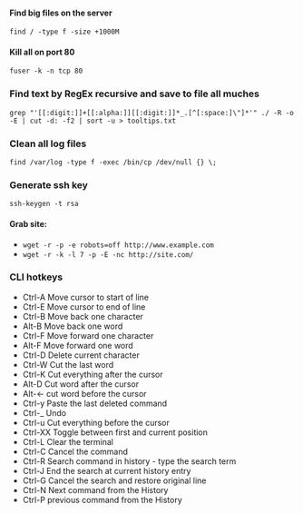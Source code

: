 #### Find big files on the server

`find / -type f -size +1000M`

#### Kill all on port 80

`fuser -k -n tcp 80`


### Find text by RegEx recursive and save to file all muches 

`grep "'[[:digit:]]+[[:alpha:]][[:digit:]]*_.[^[:space:]\"]*'" ./ -R -o -E | cut -d: -f2 | sort -u > tooltips.txt`

### Clean all log files
 `find /var/log -type f -exec /bin/cp /dev/null {} \;`

### Generate ssh key

`ssh-keygen -t rsa`

#### Grab site:

- `wget -r -p -e robots=off http://www.example.com`
- `wget -r -k -l 7 -p -E -nc http://site.com/`



### CLI hotkeys

- Ctrl-A Move cursor to start of line
- Ctrl-E Move cursor to end of line
- Ctrl-B Move back one character
- Alt-B  Move back one word
- Ctrl-F Move forward one character
- Alt-F Move forward one word
- Ctrl-D Delete current character
- Ctrl-W Cut the last word
- Ctrl-K Cut everything after the cursor
- Alt-D Cut word after the cursor
- Alt-<- cut word before the cursor
- Ctrl-y Paste the last deleted command
- Ctrl-_ Undo
- Ctrl-u Cut everything before the cursor
- Ctrl-XX Toggle between first and current position
- Ctrl-L Clear the terminal
- Ctrl-C Cancel the command
- Ctrl-R Search command in history - type the search term
- Ctrl-J End the search at current history entry
- Ctrl-G Cancel the search and restore original line
- Ctrl-N Next command from the History
- Ctrl-P previous command from the History


